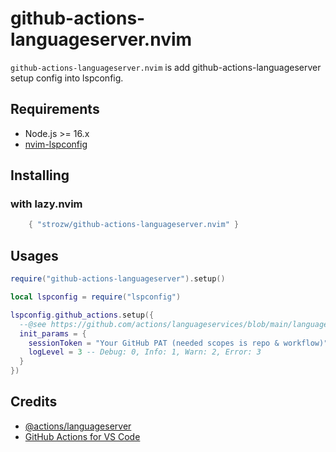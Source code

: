 # github-actions-languageserver.nvim

`github-actions-languageserver.nvim` is add github-actions-languageserver setup config into lspconfig.

## Requirements

- Node.js >= 16.x
- [nvim-lspconfig](https://github.com/neovim/nvim-lspconfig)

## Installing

### with lazy.nvim

```lua
    { "strozw/github-actions-languageserver.nvim" }
```

## Usages

```lua
require("github-actions-languageserver").setup()

local lspconfig = require("lspconfig")

lspconfig.github_actions.setup({
  --@see https://github.com/actions/languageservices/blob/main/languageserver/src/initializationOptions.ts#L4-L31
  init_params = {
    sessionToken = "Your GitHub PAT (needed scopes is repo & workflow)"
    logLevel = 3 -- Debug: 0, Info: 1, Warn: 2, Error: 3
  }
})
```

## Credits

- [@actions/languageserver](https://github.com/actions/languageservices/tree/main/languageserver)
- [GitHub Actions for VS Code](https://github.com/github/vscode-github-actions)
